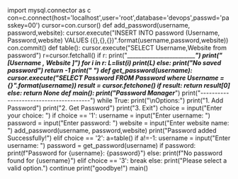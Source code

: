 import mysql.connector as c
con=c.connect(host='localhost',user='root',database='devops',passwd='passkey=00')
cursor=con.cursor()
def add_password(username, password,website):
    cursor.execute("INSERT INTO password (Username, Password,website) VALUES ({},{},{})".format(username,password,website))
    con.commit()
def table():
    cursor.execute("SELECT Username,Website from password")
    r=cursor.fetchall()
    if r:
        print("___________________________")
        print("[Username , Website ]")
        for i in r:
            L=list(i)
            print(L)
    else:
        print("No saved password")
        return -1
    print("      ")
def get_password(username):
    cursor.execute("SELECT Password FROM Password where Username = {}".format(username))
    result = cursor.fetchone()
    if result:
        return result[0]
    else:
        return None
def main():
    print("_______Password Manager__________")
    print("---------------------------------------")
    while True:
        print("\nOptions:")
        print("1. Add Password")
        print("2. Get Password")
        print("3. Exit")
        choice = input("Enter your choice: ")
        if choice == '1':
            username = input("Enter username: ")
            password = input("Enter password: ")
            website = input("Enter website name: ")
            add_password(username, password,website)
            print("Password added Successfully!")
        elif choice == '2':
            a=table()
             if a!=-1:
                 username = input("Enter username:  ")
                 password = get_password(username)
                 if password:
                     print(f"Password for {username}: {password}")
                 else:
                     print(f"No password found for {username}")
        elif choice == '3':
            break
        else:
            print("Please select a valid option.")
            continue
    print("goodbye!")
main()

